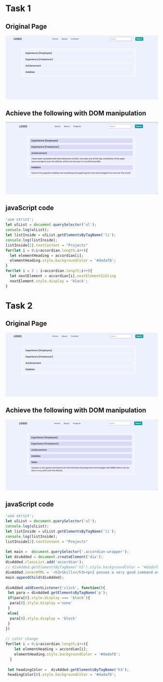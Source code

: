# Task 1
## Original Page
![Image](aboutOriginal.PNG)
## Achieve the following with DOM manipulation
![Image](task1Output.png)
## javaScript code
```js
'use strict';
let ulList = document.querySelector('ul');
console.log(ulList);
let listInside = ulList.getElementsByTagName('li');
console.log(listInside);
listInside[2].textContent = "Projects"
for(let i = 0;i<accordian.length;i++){
  let elementHeading = accordian[i];
  elementHeading.style.backgroundColor = '#dadaf8';
}
for(let i = 2 ; i<accordian.length;i++){
  let nextElement = accordian[i].nextElementSibling
  nextElement.style.display = 'block';
}
```
# Task 2
## Original Page
![Image](aboutOriginal.PNG)
## Achieve the following with DOM manipulation
![Image](./task2Output.png)
## javaScript code
```js
'use strict';
let ulList = document.querySelector('ul');
console.log(ulList);
let listInside = ulList.getElementsByTagName('li');
console.log(listInside);
listInside[2].textContent = "Projects"

let main =  document.querySelector('.accordian-wrapper');
let divAdded = document.createElement('div');
divAdded.classList.add('accordian');
// divAdded.getElementsByTagName('h3').style.backgroundColor = "#dadaf8"
divAdded.innerHTML = `<h3>Skills</h3><p>I posses a very good command over the Full Stack Development technologies like MERN which can be seen in my work over the github.</p>`;
main.appendChild(divAdded);

divAdded.addEventListener('click', function(){
 let para = divAdded.getElementsByTagName('p');
 if(para[0].style.display === 'block'){
  para[0].style.display ='none'
 }
 else{
  para[0].style.display = 'block'
 }
})

// color change
for(let i = 0;i<accordian.length;i++){
    let elementHeading = accordian[i];
    elementHeading.style.backgroundColor = '#dadaf8';
  }

 let headingColor =  divAdded.getElementsByTagName('h3');
 headingColor[0].style.backgroundColor = '#dadaf8';
```